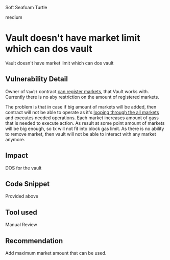 Soft Seafoam Turtle

medium

# Vault doesn't have market limit which can dos vault
Vault doesn't have market limit which can dos vault
## Vulnerability Detail
Owner of `Vault` contract [can register markets](https://github.com/sherlock-audit/2023-07-perennial/blob/main/perennial-v2/packages/perennial-vault/contracts/Vault.sol#L142-L151), that Vault works with. Currently there is no aby restriction on the amount of registered markets.

The problem is that in case if big amount of markets will be added, then contract will not be able to operate as it's [looping through the all markets](https://github.com/sherlock-audit/2023-07-perennial/blob/main/perennial-v2/packages/perennial-vault/contracts/Vault.sol#L413) and executes needed operations. Each market increases amount of gass that is needed to execute action. As result at some point amount of markets will be big enough, so tx will not fit into block gas limit. As there is no ability to remove market, then vault will not be able to interact with any market anymore.
## Impact
DOS for the vault
## Code Snippet
Provided above
## Tool used

Manual Review

## Recommendation
Add maximum market amount that can be used.